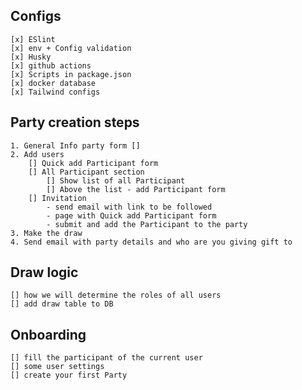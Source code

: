 ## Configs

    [x] ESlint
    [x] env + Config validation
    [x] Husky
    [x] github actions
    [x] Scripts in package.json
    [x] docker database
    [x] Tailwind configs

## Party creation steps

    1. General Info party form []
    2. Add users
        [] Quick add Participant form
        [] All Participant section
            [] Show list of all Participant
            [] Above the list - add Participant form
        [] Invitation
            - send email with link to be followed
            - page with Quick add Participant form
            - submit and add the Participant to the party
    3. Make the draw
    4. Send email with party details and who are you giving gift to

## Draw logic

    [] how we will determine the roles of all users
    [] add draw table to DB

## Onboarding

    [] fill the participant of the current user
    [] some user settings
    [] create your first Party
